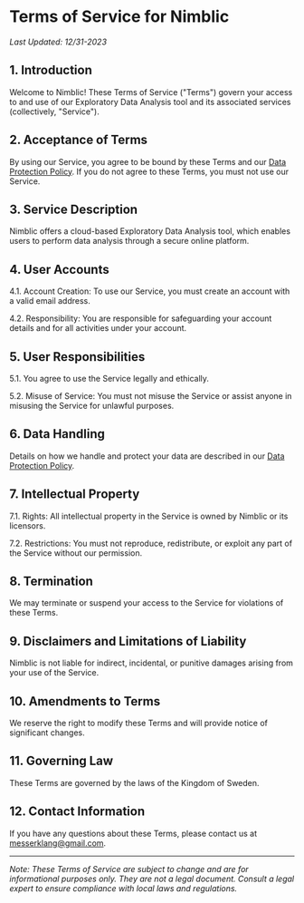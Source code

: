 # Terms of Service for Nimblic

_Last Updated: 12/31-2023_

## 1. Introduction

Welcome to Nimblic! These Terms of Service ("Terms") govern your access to and use of our Exploratory Data Analysis tool and its associated services (collectively, "Service").

## 2. Acceptance of Terms

By using our Service, you agree to be bound by these Terms and our [Data Protection Policy](/data-protection-policy). If you do not agree to these Terms, you must not use our Service.

## 3. Service Description

Nimblic offers a cloud-based Exploratory Data Analysis tool, which enables users to perform data analysis through a secure online platform.

## 4. User Accounts

4.1. Account Creation: To use our Service, you must create an account with a valid email address.

4.2. Responsibility: You are responsible for safeguarding your account details and for all activities under your account.

## 5. User Responsibilities

5.1. You agree to use the Service legally and ethically.

5.2. Misuse of Service: You must not misuse the Service or assist anyone in misusing the Service for unlawful purposes.

## 6. Data Handling

Details on how we handle and protect your data are described in our [Data Protection Policy](/data-protection-policy).

## 7. Intellectual Property

7.1. Rights: All intellectual property in the Service is owned by Nimblic or its licensors.

7.2. Restrictions: You must not reproduce, redistribute, or exploit any part of the Service without our permission.

## 8. Termination

We may terminate or suspend your access to the Service for violations of these Terms.

## 9. Disclaimers and Limitations of Liability

Nimblic is not liable for indirect, incidental, or punitive damages arising from your use of the Service.

## 10. Amendments to Terms

We reserve the right to modify these Terms and will provide notice of significant changes.

## 11. Governing Law

These Terms are governed by the laws of the Kingdom of Sweden.

## 12. Contact Information

If you have any questions about these Terms, please contact us at [messerklang@gmail.com](mailto:messerklang@gmail.com).

---

*Note: These Terms of Service are subject to change and are for informational purposes only. They are not a legal document. Consult a legal expert to ensure compliance with local laws and regulations.*
